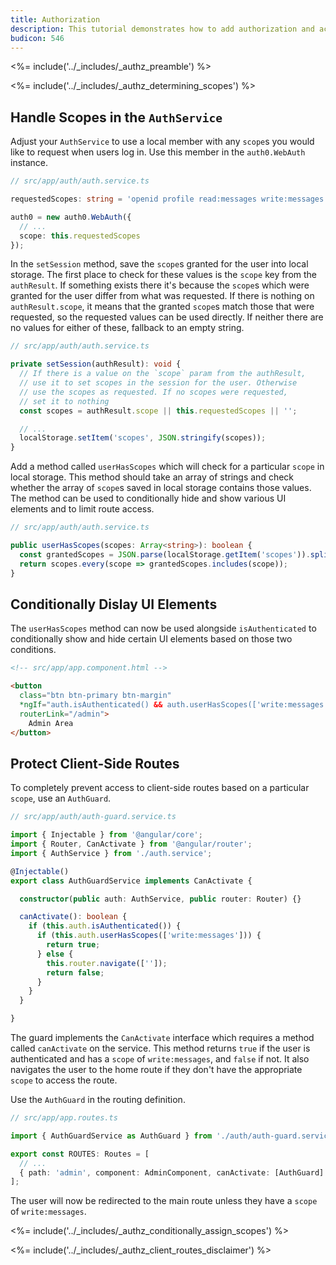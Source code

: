 ```yaml
---
title: Authorization
description: This tutorial demonstrates how to add authorization and access control to an Angular 2+ app with Auth0
budicon: 546
---
```


<%= include('../_includes/_authz_preamble') %>

<%= include('../_includes/_authz_determining_scopes') %>

## Handle Scopes in the `AuthService`

Adjust your `AuthService` to use a local member with any `scope`s you would like to request when users log in. Use this member in the `auth0.WebAuth` instance.

```ts
// src/app/auth/auth.service.ts

requestedScopes: string = 'openid profile read:messages write:messages';

auth0 = new auth0.WebAuth({
  // ...
  scope: this.requestedScopes
});
``` 

In the `setSession` method, save the `scope`s granted for the user into local storage. The first place to check for these values is the `scope` key from the `authResult`. If something exists there it's because the `scope`s which were granted for the user differ from what was requested. If there is nothing on `authResult.scope`, it means that the granted `scope`s match those that were requested, so the requested values can be used directly. If neither there are no values for either of these, fallback to an empty string.

```ts
// src/app/auth/auth.service.ts

private setSession(authResult): void {
  // If there is a value on the `scope` param from the authResult,
  // use it to set scopes in the session for the user. Otherwise
  // use the scopes as requested. If no scopes were requested,
  // set it to nothing
  const scopes = authResult.scope || this.requestedScopes || '';

  // ...
  localStorage.setItem('scopes', JSON.stringify(scopes));
}
```

Add a method called `userHasScopes` which will check for a particular `scope` in local storage. This method should take an array of strings and check whether the array of `scope`s saved in local storage contains those values. The method can be used to conditionally hide and show various UI elements and to limit route access.

```ts
// src/app/auth/auth.service.ts

public userHasScopes(scopes: Array<string>): boolean {
  const grantedScopes = JSON.parse(localStorage.getItem('scopes')).split(' ');
  return scopes.every(scope => grantedScopes.includes(scope));
}
```

## Conditionally Dislay UI Elements

The `userHasScopes` method can now be used alongside `isAuthenticated` to conditionally show and hide certain UI elements based on those two conditions.

```html
<!-- src/app/app.component.html -->

<button
  class="btn btn-primary btn-margin"
  *ngIf="auth.isAuthenticated() && auth.userHasScopes(['write:messages'])"
  routerLink="/admin">
    Admin Area
</button>
```

## Protect Client-Side Routes

To completely prevent access to client-side routes based on a particular `scope`, use an `AuthGuard`.

```ts
// src/app/auth/auth-guard.service.ts

import { Injectable } from '@angular/core';
import { Router, CanActivate } from '@angular/router';
import { AuthService } from './auth.service';

@Injectable()
export class AuthGuardService implements CanActivate {

  constructor(public auth: AuthService, public router: Router) {}

  canActivate(): boolean {
    if (this.auth.isAuthenticated()) {
      if (this.auth.userHasScopes(['write:messages'])) {
        return true;
      } else {
        this.router.navigate(['']);
        return false;
      }
    }
  }

}
```

The guard implements the `CanActivate` interface which requires a method called `canActivate` on the service. This method returns `true` if the user is authenticated and has a `scope` of `write:messages`, and `false` if not. It also navigates the user to the home route if they don't have the appropriate `scope` to access the route.

Use the `AuthGuard` in the routing definition.

```ts
// src/app/app.routes.ts

import { AuthGuardService as AuthGuard } from './auth/auth-guard.service';

export const ROUTES: Routes = [
  // ...
  { path: 'admin', component: AdminComponent, canActivate: [AuthGuard] }
];
```

The user will now be redirected to the main route unless they have a `scope` of `write:messages`.

<%= include('../_includes/_authz_conditionally_assign_scopes') %>

<%= include('../_includes/_authz_client_routes_disclaimer') %>